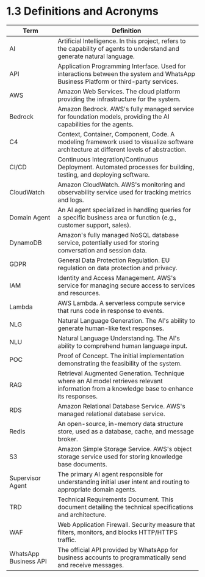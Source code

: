 # 1.3 Definitions and Acronyms

| Term | Definition |
|------|------------|
| AI | Artificial Intelligence. In this project, refers to the capability of agents to understand and generate natural language. |
| API | Application Programming Interface. Used for interactions between the system and WhatsApp Business Platform or third-party services. |
| AWS | Amazon Web Services. The cloud platform providing the infrastructure for the system. |
| Bedrock | Amazon Bedrock. AWS's fully managed service for foundation models, providing the AI capabilities for the agents. |
| C4 | Context, Container, Component, Code. A modeling framework used to visualize software architecture at different levels of abstraction. |
| CI/CD | Continuous Integration/Continuous Deployment. Automated processes for building, testing, and deploying software. |
| CloudWatch | Amazon CloudWatch. AWS's monitoring and observability service used for tracking metrics and logs. |
| Domain Agent | An AI agent specialized in handling queries for a specific business area or function (e.g., customer support, sales). |
| DynamoDB | Amazon's fully managed NoSQL database service, potentially used for storing conversation and session data. |
| GDPR | General Data Protection Regulation. EU regulation on data protection and privacy. |
| IAM | Identity and Access Management. AWS's service for managing secure access to services and resources. |
| Lambda | AWS Lambda. A serverless compute service that runs code in response to events. |
| NLG | Natural Language Generation. The AI's ability to generate human-like text responses. |
| NLU | Natural Language Understanding. The AI's ability to comprehend human language input. |
| POC | Proof of Concept. The initial implementation demonstrating the feasibility of the system. |
| RAG | Retrieval Augmented Generation. Technique where an AI model retrieves relevant information from a knowledge base to enhance its responses. |
| RDS | Amazon Relational Database Service. AWS's managed relational database service. |
| Redis | An open-source, in-memory data structure store, used as a database, cache, and message broker. |
| S3 | Amazon Simple Storage Service. AWS's object storage service used for storing knowledge base documents. |
| Supervisor Agent | The primary AI agent responsible for understanding initial user intent and routing to appropriate domain agents. |
| TRD | Technical Requirements Document. This document detailing the technical specifications and architecture. |
| WAF | Web Application Firewall. Security measure that filters, monitors, and blocks HTTP/HTTPS traffic. |
| WhatsApp Business API | The official API provided by WhatsApp for business accounts to programmatically send and receive messages. |
